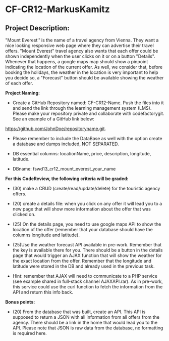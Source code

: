 # CF-CR12-MarkusKamitz

## Project Description:

"Mount Everest'' is the name of a travel agency from Vienna. They want a nice looking responsive web page where they can advertise their travel offers. "Mount Everest" travel agency also wants that each offer could be shown independently when the user clicks on it or on a button "Details". Whenever that happens, a google maps map should show a pinpoint indicating the location of the current offer. As well, we consider that, before booking the holidays, the weather in the location is very important to help you decide so, a "Forecast" button should be available showing the weather of each offer.

**Project Naming:**

* Create a GitHub Repository named: CF-CR12-Name. Push the files into it and send the link through the learning management system (LMS). Please make your repository private and collaborate with codefactorygit. See an example of a GitHub link below:

https://github.com/JohnDoe/repositoryname.git.

* Please remember to include the DataBase as well with the option create a database and dumps included, NOT SEPARATED.

* DB essential columns: locationName, price, description, longitude, latitude.

* DBname: fswd13_cr12_mount_everest_your_name 


**For this CodeReview, the following criteria will be graded:**

* (30) make a CRUD (create/read/update/delete) for the touristic agency offers.

* (20) create a details file: when you click on any offer it will lead you to a new page that will show more information about the offer that was clicked on.

* (25) On the details page, you need to use google maps API to show the location of the offer (remember that your database should have the columns longitude and latitude).

* (25)Use the weather forecast API available in pre-work. Remember that the key is available there for you. There should be a button in the details page that would trigger an AJAX function that will show the weather for the exact location from the offer. Remember that the longitude and latitude were stored in the DB and already used in the previous task.

* Hint: remember that AJAX will need to communicate to a PHP service (see example shared in full-stack channel AJAXAPI.rar). As in pre-work, this service could use the curl function to fetch the information from the API and return this info back.

 

**Bonus points:**

* (20) From the database that was built, create an API. This API is supposed to return a JSON with all information from all offers from the agency. There should be a link in the home that would lead you to the API. Please note that JSON is raw data from the database, no formatting is required here.
